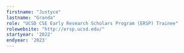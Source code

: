 ```yaml
---
firstname: "Justyce"
lastname: "Granda"
role: "UCSD CSE Early Research Scholars Program (ERSP) Trainee"
rolewebsite: "http://ersp.ucsd.edu/"
startyear: '2022'
endyear: '2023'
---
```

